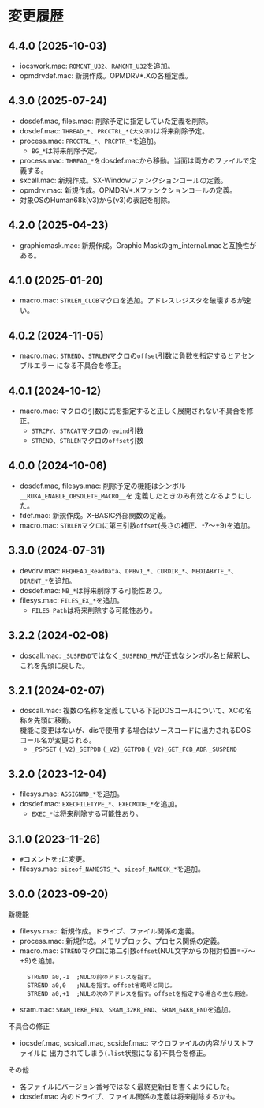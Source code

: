 # 変更履歴

## 4.4.0 (2025-10-03)

* iocswork.mac: `ROMCNT_U32`、`RAMCNT_U32`を追加。
* opmdrvdef.mac: 新規作成。OPMDRV\*.Xの各種定義。


## 4.3.0 (2025-07-24)

* dosdef.mac, files.mac: 削除予定に指定していた定義を削除。
* dosdef.mac: `THREAD_*`、`PRCCTRL_*(大文字)`は将来削除予定。
* process.mac: `PRCCTRL_*`、`PRCPTR_*`を追加。
  * `BG_*`は将来削除予定。
* process.mac: `THREAD_*`をdosdef.macから移動。当面は両方のファイルで定義する。
* sxcall.mac: 新規作成。SX-Windowファンクションコールの定義。
* opmdrv.mac: 新規作成。OPMDRV\*.Xファンクションコールの定義。
* 対象OSのHuman68k(v3)から(v3)の表記を削除。


## 4.2.0 (2025-04-23)

* graphicmask.mac: 新規作成。Graphic Maskのgm_internal.macと互換性がある。


## 4.1.0 (2025-01-20)

* macro.mac: `STRLEN_CLOB`マクロを追加。アドレスレジスタを破壊するが速い。


## 4.0.2 (2024-11-05)

* macro.mac: `STREND`、`STRLEN`マクロの`offset`引数に負数を指定するとアセンブルエラー
  になる不具合を修正。


## 4.0.1 (2024-10-12)

* macro.mac: マクロの引数に式を指定すると正しく展開されない不具合を修正。
  * `STRCPY`、`STRCAT`マクロの`rewind`引数
  * `STREND`、`STRLEN`マクロの`offset`引数


## 4.0.0 (2024-10-06)

* dosdef.mac, filesys.mac: 削除予定の機能はシンボル`__RUKA_ENABLE_OBSOLETE_MACRO__`を
  定義したときのみ有効となるようにした。
* fdef.mac: 新規作成。X-BASIC外部関数の定義。
* macro.mac: `STRLEN`マクロに第三引数`offset`(長さの補正、-7～+9)を追加。


## 3.3.0 (2024-07-31)

* devdrv.mac: `REQHEAD_ReadData`、`DPBv1_*`、`CURDIR_*`、`MEDIABYTE_*`、`DIRENT_*`を追加。
* dosdef.mac: `MB_*`は将来削除する可能性あり。
* filesys.mac: `FILES_EX_*`を追加。
  * `FILES_Path`は将来削除する可能性あり。


## 3.2.2 (2024-02-08)

* doscall.mac: `_SUSPEND`ではなく`_SUSPEND_PR`が正式なシンボル名と解釈し、これを先頭に戻した。


## 3.2.1 (2024-02-07)

* doscall.mac: 複数の名称を定義している下記DOSコールについて、XCの名称を先頭に移動。  
  機能に変更はないが、disで使用する場合はソースコードに出力されるDOSコール名が変更される。
  * `_PSPSET` `(_V2)_SETPDB` `(_V2)_GETPDB` `(_V2)_GET_FCB_ADR` `_SUSPEND`


## 3.2.0 (2023-12-04)

* filesys.mac: `ASSIGNMD_*`を追加。
* dosdef.mac: `EXECFILETYPE_*`、`EXECMODE_*`を追加。
  * `EXEC_*`は将来削除する可能性あり。


## 3.1.0 (2023-11-26)

* `#`コメントを`;`に変更。
* filesys.mac: `sizeof_NAMESTS_*`、`sizeof_NAMECK_*`を追加。


## 3.0.0 (2023-09-20)

新機能
* filesys.mac: 新規作成。ドライブ、ファイル関係の定義。
* process.mac: 新規作成。メモリブロック、プロセス関係の定義。
* macro.mac: `STREND`マクロに第二引数`offset`(NUL文字からの相対位置=-7～+9)を追加。
  ```
    STREND a0,-1  ;NULの前のアドレスを指す。
    STREND a0,0   ;NULを指す。offset省略時と同じ。
    STREND a0,+1  ;NULの次のアドレスを指す。offsetを指定する場合の主な用途。
  ```
* sram.mac: `SRAM_16KB_END`、`SRAM_32KB_END`、`SRAM_64KB_END`を追加。

不具合の修正
* iocsdef.mac, scsicall.mac, scsidef.mac: マクロファイルの内容がリストファイルに
  出力されてしまう(`.list`状態になる)不具合を修正。

その他
* 各ファイルにバージョン番号ではなく最終更新日を書くようにした。
* dosdef.mac 内のドライブ、ファイル関係の定義は将来削除するかも。

